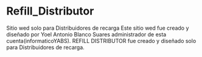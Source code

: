 # Refill_Distributor
Sitio wed solo para Distribuidores de recarga
Este sitio wed fue creado y diseñado por Yoel Antonio Blanco Suares administrador de esta cuenta(informaticoYABS).
REFILL DISTRIBUTOR fue creado y diseñado solo para Distribuidores de recarga.
